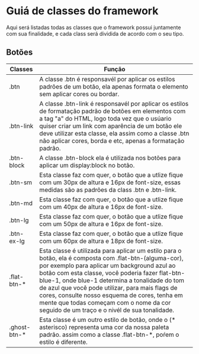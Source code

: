 # Guiá de classes do framework

Aqui será listadas todas as classes que o framework possui juntamente com sua finalidade, e cada class será dividida de acordo
com o seu tipo.

## Botões

Classes    | Função 
-----------|-----------
.btn       | A classe .btn é responsavél por aplicar os estilos padrões de um botão, ela apenas formata o elemento sem aplicar cores ou bordar.
.btn-link  | A classe .btn-link é responsavél por aplicar os estilos de formatação padrão de botões em elementos com a tag "a" do HTML, logo toda vez que o usúario quiser criar um link com aparência de um botão ele deve utilizar esta classe, ela assim como a classe .btn não aplicar cores, borda e etc, apenas a formatação padrão.    
.btn-block | A classe .btn-block ela é utilizada nos botões para aplicar um display:block no botão.
.btn-sm    | Esta classe faz com quer, o botão que a utlize fique com um 30px de altura e 16px de font-size, essas medidas são as padrões da class .btn e .btn-link.
.btn-md    | Esta classe faz com quer, o botão que a utlize fique com um 40px de altura e 16px de font-size.
.btn-lg    | Esta classe faz com quer, o botão que a utlize fique com um 50px de altura e 16px de font-size.
.btn-ex-lg | Esta classe faz com quer, o botão que a utlize fique com um 60px de altura e 18px de font-size.
.flat-btn-* | Esta classe é utilizada para aplicar um estilo para o botão, ela é composta com .flat-btn-(alguma-cor), por exemplo para aplicar um background azul ao botão com esta classe, você poderia fazer flat-btn-blue-1, onde blue-1 determina a tonalidade do tom de azul que você pode utilizar, para mais flags de cores, consulte nosso esquema de cores, tenha em mente que todas começam com o nome da cor seguido de um traço e o nivél de sua tonalidade.
.ghost-btn-* | Esta classe é um outro estilo de botão, onde o (* asterisco) representa uma cor da nossa paleta padrão. assim como a classe .flat-btn-*, poŕem o estilo é diferente.

